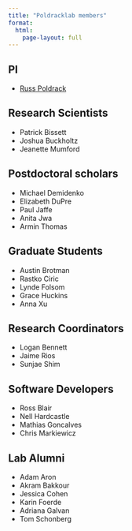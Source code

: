 ```yaml
---
title: "Poldracklab members"
format:
  html:
    page-layout: full
---
```


## PI
- [Russ Poldrack](http://poldrack.github.io)

## Research Scientists

- Patrick Bissett
- Joshua Buckholtz
- Jeanette Mumford

## Postdoctoral scholars

- Michael Demidenko
- Elizabeth DuPre
- Paul Jaffe
- Anita Jwa
- Armin Thomas
  
## Graduate Students

- Austin Brotman
- Rastko Ciric
- Lynde Folsom
- Grace Huckins
- Anna Xu
  
## Research Coordinators

- Logan Bennett
- Jaime Rios
- Sunjae Shim
  
## Software Developers

- Ross Blair
- Nell Hardcastle
- Mathias Goncalves
- Chris Markiewicz

## Lab Alumni

- Adam Aron
- Akram Bakkour
- Jessica Cohen
- Karin Foerde
- Adriana Galvan
- Tom Schonberg
